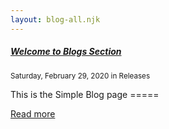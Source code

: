 ```yaml
---
layout: blog-all.njk
---
```


<h5 class="mt-0 mb-1"><a href="/posts">Welcome to Blogs Section</a></h5>
<p class="mb-2 mb-md-3"><small class="text-muted">Saturday, February 29, 2020 in Releases</small></p>
<p class="pt-0 mt-0">This is the Simple Blog page =====</p>
<p class="pt-0"><a href="/posts">Read more</a></p>
